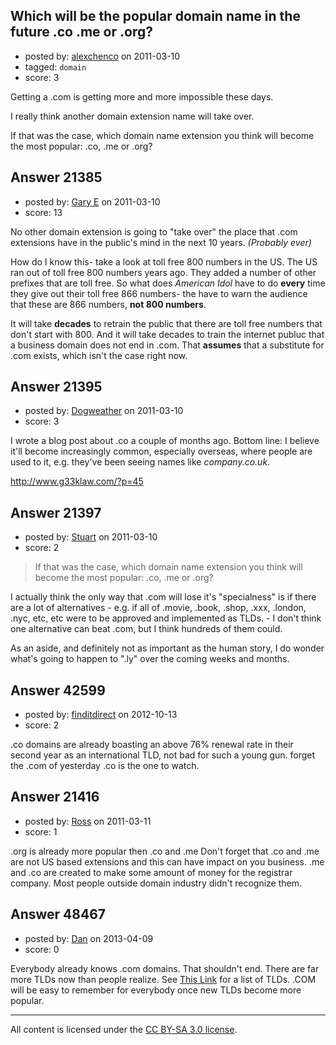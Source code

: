 ## Which will be the popular domain name in the future .co .me or .org?

- posted by: [alexchenco](https://stackexchange.com/users/-1/7996-alexchenco) on 2011-03-10
- tagged: `domain`
- score: 3

Getting a .com is getting more and more impossible these days.

I really think another domain extension name will take over.

If that was the case, which domain name extension you think will
become the most popular: .co, .me or .org?


## Answer 21385

- posted by: [Gary E](https://stackexchange.com/users/-1/2587-gary-e) on 2011-03-10
- score: 13

No other domain extension is going to "take over" the place that .com extensions have in the public's mind in the next 10 years. *(Probably ever)*

How do I know this- take a look at toll free 800 numbers in the US. The US ran out of toll free 800 numbers years ago. They added a number of other prefixes that are toll free. So what does *American Idol*  have to do **every** time they give out their toll free 866 numbers- the have to warn the audience that these are 866 numbers, **not 800 numbers**.

It will take **decades** to retrain the public that there are toll free numbers that don't start with 800. And it will take decades to train the internet publuc that a business domain does not end in .com. That **assumes** that a substitute for .com exists, which isn't the case right now.



## Answer 21395

- posted by: [Dogweather](https://stackexchange.com/users/-1/5912-dogweather) on 2011-03-10
- score: 3

I wrote a blog post about .co a couple of months ago. Bottom line: I believe it'll become increasingly common, especially overseas, where people are used to it, e.g. they've been seeing names like *company.co.uk*.

http://www.g33klaw.com/?p=45


## Answer 21397

- posted by: [Stuart](https://stackexchange.com/users/-1/8316-stuart) on 2011-03-10
- score: 2

> If that was the case, which domain
> name extension you think will become
> the most popular: .co, .me or .org?

I actually think the only way that .com will lose it's "specialness" is if there are a lot of alternatives - e.g. if all of .movie, .book, .shop, .xxx, .london, .nyc, etc, etc were to be approved and implemented as TLDs. - I don't think one alternative can beat .com, but I think hundreds of them could.

As an aside, and definitely not as important as the human story, I do wonder what's going to happen to ".ly" over the coming weeks and months.


## Answer 42599

- posted by: [finditdirect](https://stackexchange.com/users/-1/20122-finditdirect) on 2012-10-13
- score: 2

.co domains are already boasting an above 76% renewal rate in their second year as an international TLD, not bad for such a young gun.
forget the .com of yesterday .co is the one to watch.



## Answer 21416

- posted by: [Ross](https://stackexchange.com/users/-1/1390-ross) on 2011-03-11
- score: 1

.org is already more popular then .co and .me
Don't forget that .co and .me are not US based extensions and this can have impact on you business.
.me and .co are created to make some amount of money for the registrar company. Most people outside domain industry didn't recognize them.


## Answer 48467

- posted by: [Dan](https://stackexchange.com/users/-1/25803-dan) on 2013-04-09
- score: 0

<p>Everybody already knows .com domains. That shouldn't end. There are far more TLDs now than people realize. See <a href="http://en.wikipedia.org/wiki/List_of_Internet_top-level_domains" rel="nofollow">This Link</a> for a list of TLDs. .COM will be easy to remember for everybody once new TLDs become more popular.</p>




---

All content is licensed under the [CC BY-SA 3.0 license](https://creativecommons.org/licenses/by-sa/3.0/).
